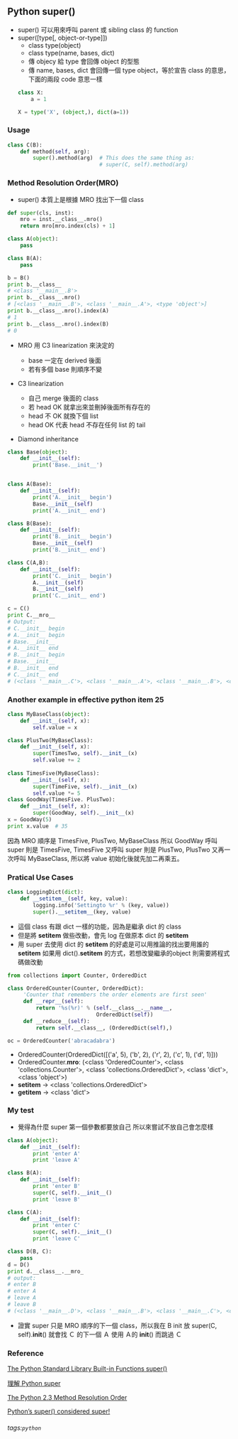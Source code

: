 ## Python super()
* super() 可以用來呼叫 parent 或 sibling class 的 function
* super([type[, object-or-type]])
  * class type(object)
  * class type(name, bases, dict)
  * 傳 objecy 給 type 會回傳 object 的型態
  * 傳 name, bases, dict 會回傳一個 type object，等於宣告 class 的意思，下面的兩段 code 意思一樣
  ``` python
  class X:
      a = 1
  ```
  ``` python
  X = type('X', (object,), dict(a=1))
  ```
### Usage
``` python
class C(B):
    def method(self, arg):
        super().method(arg)  # This does the same thing as:
                             # super(C, self).method(arg)
```
### Method Resolution Order(MRO)
* super() 本質上是根據 MRO 找出下一個 class
``` python
def super(cls, inst):
    mro = inst.__class__.mro()
    return mro[mro.index(cls) + 1]
```

``` python
class A(object):
    pass

class B(A):
    pass

b = B()
print b.__class__
# <class '__main__.B'>
print b.__class__.mro()
# [<class '__main__.B'>, <class '__main__.A'>, <type 'object'>]
print b.__class__.mro().index(A)
# 1
print b.__class__.mro().index(B)
# 0
```
* MRO 用 C3 linearization 來決定的
    * base 一定在 derived 後面
    * 若有多個 base 則順序不變
* C3 linearization
    * 自己 merge 後面的 class
    * 若 head OK 就拿出來並刪掉後面所有存在的
    * head 不 OK 就換下個 list
    * head OK 代表 head 不存在任何 list 的 tail

* Diamond inheritance
``` python
class Base(object):
    def __init__(self):
        print('Base.__init__')


class A(Base):
    def __init__(self):
        print('A.__init__ begin')
        Base.__init__(self)
        print('A.__init__ end')

class B(Base):
    def __init__(self):
        print('B.__init__ begin')
        Base.__init__(self)
        print('B.__init__ end')

class C(A,B):
    def __init__(self):
        print('C.__init__ begin')
        A.__init__(self)
        B.__init__(self)
        print('C.__init__ end')

c = C()
print C.__mro__
# Output:
# C.__init__ begin
# A.__init__ begin
# Base.__init__
# A.__init__ end
# B.__init__ begin
# Base.__init__
# B.__init__ end
# C.__init__ end
# (<class '__main__.C'>, <class '__main__.A'>, <class '__main__.B'>, <class '__main__.Base'>, <type 'object'>)
```

### Another example in effective python item 25
``` python 
class MyBaseClass(object):
    def __init__(self, x):
        self.value = x

class PlusTwo(MyBaseClass):
    def __init__(self, x):
        super(TimesTwo, self).__init__(x)
        self.value += 2
        
class TimesFive(MyBaseClass):
    def __init__(self, x):
        super(TimeFive, self).__init__(x)
        self.value *= 5
class GoodWay(TimesFive. PlusTwo):
    def __init__(self, x):
        super(GoodWay, self).__init__(x)
x = GoodWay(5)
print x.value  # 35
```
因為 MRO 順序是 TimesFive, PlusTwo, MyBaseClass
所以 GoodWay 呼叫 super 則是 TimesFive, TimesFive 又呼叫 super 則是 PlusTwo, PlusTwo 又再一次呼叫 MyBaseClass, 所以將 value 初始化後就先加二再乘五。
### Pratical Use Cases
``` python
class LoggingDict(dict):
    def __setitem__(self, key, value):
        logging.info('Settingto %r' % (key, value))
        super().__setitem__(key, value)
```
* 這個 class 有跟 dict 一樣的功能，因為是繼承 dict 的 class
* 但是將 __setitem__ 做些改動，會先 log 在做原本 dict 的 __setitem__
* 用 super 去使用 dict 的 __setitem__ 的好處是可以用推論的找出要用誰的 __setitem__ 如果用 dict().__setitem__ 的方式，若想改變繼承的object 則需要將程式碼做改動
``` python
from collections import Counter, OrderedDict

class OrderedCounter(Counter, OrderedDict):
     'Counter that remembers the order elements are first seen'
     def __repr__(self):
         return '%s(%r)' % (self.__class__.__name__,
                            OrderedDict(self))
     def __reduce__(self):
         return self.__class__, (OrderedDict(self),)

oc = OrderedCounter('abracadabra')
```
* OrderedCounter(OrderedDict([('a', 5), ('b', 2), ('r', 2), ('c', 1), ('d', 1)]))
* OrderedCounter.__mro__: (<class 'OrderedCounter'>, <class 'collections.Counter'>, <class 'collections.OrderedDict'>, <class 'dict'>, <class 'object'>)
* __setitem__ -> <class 'collections.OrderedDict'>
* __getitem__ -> <class 'dict'>

### My test
* 覺得為什麼 super 第一個參數都要放自己 所以來嘗試不放自己會怎麼樣
``` python
class A(object):
    def __init__(self):
        print 'enter A'
        print 'leave A'

class B(A):
    def __init__(self):
        print 'enter B'
        super(C, self).__init__()
        print 'leave B'

class C(A):
    def __init__(self):
        print 'enter C'
        super(C, self).__init__()
        print 'leave C'

class D(B, C):
    pass
d = D()
print d.__class__.__mro_
# output:
# enter B
# enter A
# leave A
# leave B
# (<class '__main__.D'>, <class '__main__.B'>, <class '__main__.C'>, <class '__main__.A'>, <type 'object'>)
```
* 證實 super 只是 MRO 順序的下一個 class，所以我在 B init 放 super(C, self).__init__() 就會找 Ｃ 的下一個 Ａ 使用 Ａ的 __init__() 而跳過 Ｃ


### Reference
[The Python Standard Library Built-in Functions super()](https://docs.python.org/3/library/functions.html#super)

[理解 Python super](https://laike9m.com/blog/li-jie-python-super,70/)

[The Python 2.3 Method Resolution Order](https://www.python.org/download/releases/2.3/mro/)

[Python’s super() considered super!](https://rhettinger.wordpress.com/2011/05/26/super-considered-super/)

###### tags:`python`
